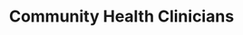 ---
layout: more
permalink: "/modules/introduction/clinicians/"
title: Community Health Clinicians
id: clinicians

sections:
  - section:

    - part: full
      title: Community Health Nurses of Canada (CHNC)
      text: Community Health Nurses of Canada are expected to meet the requirements in knowledge, skills, and abilities as outlined in the 7 Standards of CHNC.

    - part: full
      title: Take Action
      text: Match the 7 standards of CHNC with the appropriate definition
      quiz-matching-equal:
        - category: [Health Promotion, more-on-topic/deppression.jpg] 
        - category: [Prevention and Health Protection, more-on-topic/deppression.jpg] 
        - category: ["Health Maintenance, Restoration and Palliation", more-on-topic/deppression.jpg] 
        - category: [Professional Relationships, more-on-topic/deppression.jpg] 
        - category: [Capacity Building, more-on-topic/deppression.jpg] 
        - category: [Access and Equity, more-on-topic/deppression.jpg] 
        - category: [Professional Responsibility and Accountability, more-on-topic/deppression.jpg] 

        - Health Promotion: Encourage clients and families dealing with chronic illnesses to participate in regular physical and social activities.
        - Prevention and Health Protection: Develop and distribute information for clients and families on identifying and reducing risk factors
        - Health Maintenance, Restoration and Palliation: Collaborate with the client to adapt the care provided based on clients’ choices, their own personal skills, and the resources available
        - Professional Relationships: Provide ‘continuity of care’ and build trust with the client and their family leading to better health
        - Capacity Building: Teach and support clients and their families to self manage goals of care in the home
        - Access and Equity: Advocate for families caring for ill loved ones. Seek and provide resources to clients, and caregivers for higher levels of care
        - Professional Responsibility and Accountability: Explore reasons for clients’ requests that affect ethical decision making by reaching out to the local health care team

  - section:
    - part: full
      title: Values and Beliefs
      text: "According to the Community Health Nurses (CHNs) of Canada, the community nurse values:"
    - part: full
      circles:
        - Caring: modules/pcc/more-on-topic/holistic/emotion.png
        - Principles of Primary Health Care: modules/pcc/more-on-topic/holistic/spiritual.png
        - Multiple Ways of Knowing: modules/pcc/more-on-topic/holistic/cultural.png
        - Individual and Community Settings: modules/pcc/more-on-topic/holistic/cognitive.png
        - Empowerment: modules/pcc/more-on-topic/holistic/deleopment.png
        - Social Justice: modules/pcc/more-on-topic/holistic/enviromental.png
    - part: half
      title: Take Action
      text: Reflect on the list above. How might you incorporate these values into your everyday practice as a CHN ? Are there values and beliefs missing? What are they?

  - section:
    - part: full
      title: Primary Nurse
    - part: spacer
    - part: full
      text: Sometimes community uses the primary nurse model of nursing care delivery to co-create with the client, a plan of care. The primary nurse is responsible for maintaining continuity of care,  developing a therapeutic relationship and is accountable to the client, client’s caregivers and the health care team.

      

  - section:
    - part: half
      title: Professional Autonomy
      text: "Although community nurses are part of a team, they are expected to maintain professional autonomy in their practice. Themes of practicing autonomously include:"
      bullets:
        - Having a holistic view
        - To know your client
        - To know that you know
        - To dare
    - part: half
      title: Self-reflection
      text: Reflect on how you might demonstrate autonomy in your practice

  - section:
    - part: full
      title: Interdisciplinary Teams - Roles & Responsibilities
      text: Interprofessional collaboration and partnership development are essential in community health nursing practice. The following videos describe different roles. 
    - part: full
      title: Take Action
      text: Watch the following videos
      video-gallery:
        - Community Health Nurse (CHN): https://www.youtube.com/embed/0T3QxwVhtSs
        - Occupational Therapist (OT): https://www.youtube.com/embed/pTW9pVtPeYQ
        - Physiotherapist (PT): https://www.youtube.com/embed/yJeDncdWdb8
        - Registered Dietitan(RD): https://www.youtube.com/embed/0T3QxwVhtSs
        - Community Health Worker (CHW): https://www.youtube.com/embed/pTW9pVtPeYQ

  - section:
    - part: half
      title: Interprofessional Collaboration
      text: "According to the Community Health Nurses (CHNs) of Canada, the community nurse values:"
      image: modules/pcc/more-on-topic/holistic/emotion.png
    - part: half
      title: Take Action
      text: Watch the video and reflect on the model of interprofessional collaboration, What are your strengths and areas for growth when it comes to collobarating with a team?
      youtube: https://www.youtube.com/embed/pTW9pVtPeYQ

  - section:
    - part: full
      title: Interdisciplinary Teams - Roles & Responsibilities
      text: Vancouver Coastal Health (VCH) is committed in supporting integrated and coordinated primary/community care to assist the most responsible practitioners (MRP) and their clients.  Care conferences bring physicians, nurse practitioners, VCH staff, clients and caregivers together to exchange information and collaborate on the care planning for clients.  
      text-2: The goal is to collaborate on providing a holistic approach to care, and assist in the development of a shared care plan that is co-created with clients. Verbal discussions are the most effective way to provide timely and appropriate care for the clients. Effective communication can potentially reduce unnecessary hospital admissions and builds lasting relationships with the clients and their MRP. 
      text-3: Though it is best to have face to face communication with the MRP, there are times when it may be necessary to communicate by fax to clarify or request specific orders or consults.
    - part: full
      title: Take Action
      text: Review the three resources and consider what other tools might support communication between Interdisciplinary Partners in Care.
      resources:
        - Document One: http://google.com
        - Document Two: http://google.com
        - Document Three: http://google.com

  - section:
    - part: half
      title: Care Planning
      text: Care planning is an integral part of client care. There are 10 recommendations on how to involve clients in planning their care. These are called the 10 C’s. 
    - part: half
      title: Take Action
      text-2: Watch the video and decide which of the 10 C’s of care planning is often missed and why
      youtube: https://www.youtube.com/embed/pTW9pVtPeYQ

  - section:

---